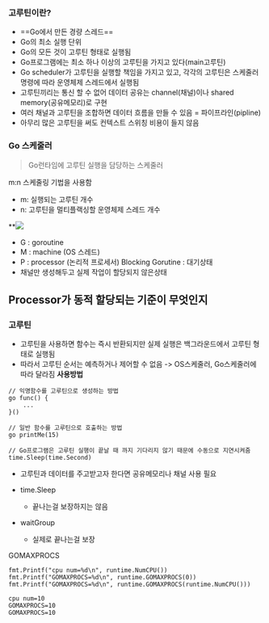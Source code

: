 ### 고루틴이란?
- ==Go에서 만든 경량 스레드==
- Go의 최소 실행 단위
- Go의 모든 것이 고루틴 형태로 실행됨
- Go프로그램에는 최소 하나 이상의 고루틴을 가지고 있다(main고루틴)
- Go scheduler가 고루틴을 실행할 책임을 가지고 있고, 각각의 고루틴은 스케줄러 명령에 따라 운영체제 스레드에서 실행됨
- 고루틴끼리는 통신 할 수 없어 데이터 공유는 channel(채널)이나 shared memory(공유메모리)로 구현
- 여러 채널과 고루틴을 조합하면 데이터 흐름을 만들 수 있음 = 파이프라인(pipline)
- 아무리 많은 고루틴을 써도 컨텍스트 스위칭 비용이 들지 않음

### Go 스케줄러
> Go런타임에 고루틴 실행을 담당하는 스케줄러

m:n 스케줄링 기법을 사용함
- m: 실행되는 고루틴 개수
- n: 고루틴을 멀티플랙싱할 운영체제 스레드 개수

**![](https://lh7-rt.googleusercontent.com/docsz/AD_4nXcKSOX5MdFhh0Deg2sH79qXxV1mx-c7av-Ngxkl3V94h0GPtK993fkAwHvNK9UNOlVJC4wTipQ3YBAfQAnNxfU35ojTJzxtVrEkT6j1j7ECPxqEFLV5IN-YSEOG_jlS4AjwbjmHwg?key=mocCDgZQLr1_iZGP-W_fjccx)
- G : goroutine
- M : machine (OS 스레드)
- P : processor (논리적 프로세서)
Blocking Gorutine : 대기상태
- 채널만 생성해두고 실제 작업이 할당되지 않은상태

Processor가 동적 할당되는 기준이 무엇인지
- 

### 고루틴
- 고루틴을 사용하면 함수는 즉시 반환되지만 실제 실행은 백그라운드에서 고루틴 형태로 실행됨
- 따라서 고루틴 순서는 예측하거나 제어할 수 없음 -> OS스케줄러, Go스케줄러에 따라 달라짐
**사용방법**
```
// 익명함수를 고루틴으로 생성하는 방법
go func() {
	...
}()

// 일반 함수를 고루틴으로 호출하는 방법
go printMe(15)

// Go프로그램은 고루틴 실행이 끝날 때 까지 기다리지 않기 때문에 수동으로 지연시켜줌
time.Sleep(time.Second)
```
- 고루틴과 데이터를 주고받고자 한다면 공유메모리나 채널 사용 필요

- time.Sleep
	- 끝나는걸 보장하지는 않음
- waitGroup
	- 실제로 끝나는걸 보장

GOMAXPROCS
```
fmt.Printf("cpu num=%d\n", runtime.NumCPU())  
fmt.Printf("GOMAXPROCS=%d\n", runtime.GOMAXPROCS(0))  
fmt.Printf("GOMAXPROCS=%d\n", runtime.GOMAXPROCS(runtime.NumCPU()))

cpu num=10
GOMAXPROCS=10
GOMAXPROCS=10
```
